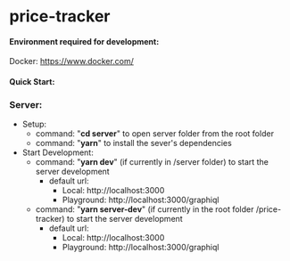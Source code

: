 # price-tracker

#### Environment required for development:
 Docker: https://www.docker.com/
#### Quick Start:
### Server:
* Setup:
    * command: "**cd server**" to open server folder from the root folder
    * command: "**yarn**" to install the sever's dependencies
* Start Development:
    * command: "**yarn dev**" (if currently in /server folder) to start the server development
        * default url:
            * Local: http://localhost:3000
            * Playground: http://localhost:3000/graphiql
    * command: "**yarn server-dev**" (if currently in the root folder /price-tracker) to start the server development
        * default url:
            * Local: http://localhost:3000
            * Playground: http://localhost:3000/graphiql